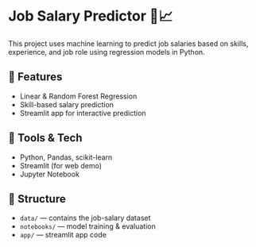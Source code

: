 # Job Salary Predictor 💼📈

This project uses machine learning to predict job salaries based on skills, experience, and job role using regression models in Python.

## 📌 Features
- Linear & Random Forest Regression
- Skill-based salary prediction
- Streamlit app for interactive prediction

## 🧰 Tools & Tech
- Python, Pandas, scikit-learn
- Streamlit (for web demo)
- Jupyter Notebook

## 📁 Structure
- `data/` — contains the job-salary dataset
- `notebooks/` — model training & evaluation
- `app/` — streamlit app code